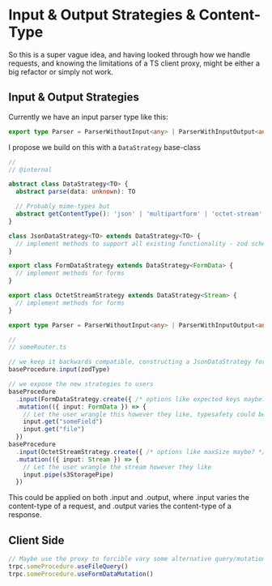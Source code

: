 # Input & Output Strategies & Content-Type

So this is a super vague idea, and having looked through how we handle requests, and knowing the limitations of a TS client proxy, might be either a big refactor or simply not work.

## Input & Output Strategies

Currently we have an input parser type like this:

```ts
export type Parser = ParserWithoutInput<any> | ParserWithInputOutput<any, any>;
```

I propose we build on this with a `DataStrategy` base-class

```ts
// 
// @internal

abstract class DataStrategy<TO> {
  abstract parse(data: unknown): TO

  // Probably mime-types but 
  abstract getContentType(): 'json' | 'multipartform' | 'octet-stream'
}

class JsonDataStrategy<TO> extends DataStrategy<TO> {
  // implement methods to support all existing functionality - zod schemas, etc
}

export class FormDataStrategy extends DataStrategy<FormData> {
  // implement methods for forms
}

export class OctetStreamStrategy extends DataStrategy<Stream> {
  // implement methods for forms
}

export type Parser = ParserWithoutInput<any> | ParserWithInputOutput<any, any> | DataStrategy<any>;

// 
// someRouter.ts

// we keep it backwards compatible, constructing a JsonDataStrategy for any non-`instanceof DataStrategy`
baseProcedure.input(zodType)

// we expose the new strategies to users
baseProcedure
  .input(FormDataStrategy.create({ /* options like expected keys maybe? */ }))
  .mutation(({ input: FormData }) => {
    // Let the user wrangle this however they like, typesafety could be enhanced by the Strategy if possible
    input.get("someField")
    input.get("file")
  })
baseProcedure
  .input(OctetStreamStrategy.create({ /* options like maxSize maybe? */ }))
  .mutation(({ input: Stream }) => {
    // Let the user wrangle the stream however they like
    input.pipe(s3StoragePipe)
  })
```

This could be applied on both .input and .output, where .input varies the content-type of a request, and .output varies the content-type of a response. 

## Client Side

```ts
// Maybe use the proxy to forcible vary some alternative query/mutation methods?
trpc.someProcedure.useFileQuery()
trpc.someProcedure.useFormDataMutation()
```
